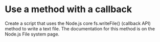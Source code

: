 # Use a method with a callback 
Create a script that uses the Node.js core fs.writeFile() (callback API) method to write a text file. The documentation for this method is on the Node.js File system page.